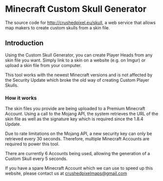 # Minecraft Custom Skull Generator
The source code for http://crushedpixel.eu/skull, a web service that allows map makers to create custom skulls from a skin file.

## Introduction
Using the Custom Skull Generator, you can create Player Heads from any skin file you want. Simply link to a skin on a website (e.g. on Imgur) or upload a skin file from your computer.

This tool works with the newest Minecraft versions and is not affected by the Security Update which broke the old way of creating Custom Player Skulls.

### How it works
The skin files you provide are being uploaded to a Premium Minecraft Account. Using a call to the Mojang API, the system retrieves the URL of the skin file as well as the signature key which is required since the 1.8.4 Update.

Due to rate limitations on the Mojang API, a new security key can only be retrieved every 30 seconds. Therefore, multiple Minecraft Accounts are required to power this tool.

There are currently 6 Accounts being used, allowing the generation of a Custom Skull every 5 seconds.

If you have a spare Minecraft Account which we can use to speed up this website, please contact us at crushedpixelmaps@gmail.com